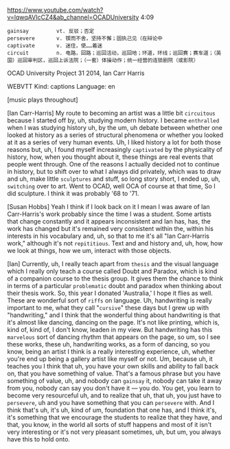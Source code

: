 https://www.youtube.com/watch?v=lqwqAVIcCZ4&ab_channel=OCADUniversity 
4:09
```
gainsay         vt. 反驳；否定
persevere       v. 锲而不舍，坚持不懈；固执己见（在辩论中
captivate       v. 迷住，使……着迷    
circuit         n. 电路，回路；巡回活动，巡回地；环道，环线；巡回赛；赛车道；（英国）巡回审判区，巡回上诉法院；（一套）体操动作；统一经营的连锁剧院（或影院）
```

OCAD University Project 31 2014, Ian Carr Harris 

WEBVTT Kind: captions Language: en 

[music plays throughout] 

[Ian Carr-Harris] My route to becoming an artist was a little bit `circuitous` because I started off by, uh, studying modern history. I became `enthralled` when I was studying history uh, by the um, uh debate between whether one looked at history as a series of structural phenomena or whether you looked at it as a series of very human events. Uh, I liked history a lot for both those reasons but, uh, I found myself increasingly `captivated` by the physicality of history, how, when you thought about it, these things are real events that people went through. One of the reasons I actually decided not to continue in history, but to shift over to what I always did privately, which was to draw and uh, make little `sculptures` and stuff, so long story short, I ended up, uh, `switching` over to art. Went to OCAD, well OCA of course at that time, So I did sculpture. I think it was probably '68 to '71. 

[Susan Hobbs] Yeah I think if I look back on it I mean I was aware of Ian Carr-Harris's work probably since the time I was a student. Some artists that change constantly and it appears inconsistent and Ian has, has, the work has changed but it's remained very consistent within the, within his interests in his vocabulary and, uh, so that to me it's all "Ian Carr-Harris work," although it's not `repititious`. Text and and history and, uh, how, how we look at things, how we um, interact with those objects. 

[Ian] Currently, uh, I really teach apart from `thesis` and the visual language which I really only teach a course called Doubt and Paradox, which is kind of a companion course to the thesis group. It gives them the chance to think in terms of a particular `problematic` doubt and paradox when thinking about their thesis work. So, this year I donated 'Australia,' I hope it flies as well. These are wonderful sort of `riffs` on language. Uh, handwriting is really important to me, what they call "`cursive`" these days but I grew up with "handwriting," and I think that the wonderful thing about handwriting is that it's almost like dancing, dancing on the page. It's not like printing, which is, kind of, kind of, I don't know, leaden in my view. But handwriting has this `marvelous` sort of dancing rhythm that appears on the page, so um, so I see these works, these uh, handwriting works, as a form of dancing, so you know, being an artist I think is a really interesting experience, uh, whether you're end up being a gallery artist like myself or not. Um, because uh, it teaches you I think that uh, you have your own skills and ability to fall back on, that you have something of value. That's a famous phrase but you have something of value, uh, and nobody can `gainsay` it, nobody can take it away from you, nobody can say you don't have it — you do. You get, you learn to become very resourceful uh, and to realize that uh, that uh, you just have to `persevere`, uh and you have something that you can `persevere` with. And I think that's uh, it's uh, kind of um, foundation that one has, and I think it's, it's something that we encourage the students to realize that they have, and that, you know, in the world all sorts of stuff happens and most of it isn't very interesting or it's not very pleasant sometimes, uh, but um, you always have this to hold onto. 